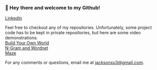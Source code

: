### 👋 Hey there and welcome to my Github!
[LinkedIn]([url](https://www.linkedin.com/in/jackson-xu-7aa35824a/))

Feel free to checkout any of my repositories. 
Unfortunately, some project code has to be kept in private repositories, but here are some video demonstrations:  
[Build Your Own World]([url](https://www.youtube.com/watch?v=zo3LWigAq5w))  
[N-Gram and Wordnet]([url](https://www.youtube.com/watch?v=MG4Li9JN7Cw))  
[Maze]([url](https://www.youtube.com/watch?v=u3rqaOdaw9I))

For any comments or questions, email me at [jacksonxu3@gmail.com](jacksonxu3@gmail.com).

<!--
**jacksonxu3/JacksonXu3** is a ✨ _special_ ✨ repository because its `README.md` (this file) appears on your GitHub profile.

Here are some ideas to get you started:

- 🔭 I’m currently working on ...
- 🌱 I’m currently learning ...
- 👯 I’m looking to collaborate on ...
- 🤔 I’m looking for help with ...
- 💬 Ask me about ...
- 📫 How to reach me: ...
- 😄 Pronouns: ...
- ⚡ Fun fact: ...
-->
